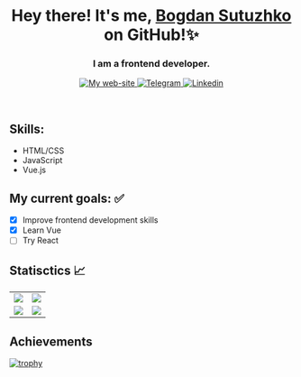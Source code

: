 <h1 align="center">Hey there! It's me, <a href="" target="_blank">Bogdan Sutuzhko</a> on GitHub!✨</h1>
<h3 align="center">I am a frontend developer.</h3>

<p align="center">
  <a href="https://julfy-bs.github.io/portfolio/" target="_blank">
    <img alt="My web-site" src="https://img.shields.io/badge/-bogdan_sutuzhko_website-%2342b883?style=for-the-badge&logo=burton&logoColor=white">
   </a>
  <a href="https://t.me/julfy_bs" target="_blank">
    <img alt="Telegram" src="https://img.shields.io/badge/telegram-229ED9?style=for-the-badge&logo=telegram&logoColor=white">
  </a>
  <a href="https://www.linkedin.com/in/sutuzhko-bogdan/" target="_blank">
    <img alt=" Linkedin" src="https://img.shields.io/badge/LinkedIn-0077B5?style=for-the-badge&logo=linkedin&logoColor=white">
  </a>
</p>
<br />

## Skills:
<!-- Skills:START -->
* HTML/CSS
* JavaScript
* Vue.js
<!-- Skills:END -->

## My current goals: ✅ 
<!-- TODO-LIST:START -->
* [x] Improve frontend development skills
* [x] Learn Vue
* [ ] Try React
<!-- TODO-LIST:END -->

## Statisctics 📈
<!-- STAT:START -->
<table align="center" cellspacing="0" cellpadding="0" border="0">
   <tr>
    <td>
      <a href="https://julfy-bs.github.io/portfolio/" target="_blank">
        <picture>
          <source 
            srcset="https://github-readme-stats.vercel.app/api?username=julfy-bs&show_icons=true&theme=github_dark"
            media="(prefers-color-scheme: dark)"
          />
          <source
            srcset="https://github-readme-stats.vercel.app/api?username=julfy-bs&show_icons=true"
            media="(prefers-color-scheme: light), (prefers-color-scheme: no-preference)"
          />
          <img src="https://github-readme-stats.vercel.app/api?username=julfy-bs&show_icons=true" />
        </picture>
      <a/>
    </td>
    <td>
      <a href="https://julfy-bs.github.io/portfolio/" target="_blank">
        <picture>
          <source 
            srcset="https://github-readme-stats.vercel.app/api/top-langs/?username=julfy-bs&show_icons=true&theme=github_dark&layout=compact&hide_border=true"
            media="(prefers-color-scheme: dark)"
          />
          <source
            srcset="https://github-readme-stats.vercel.app/api/top-langs/?username=julfy-bs&show_icons=true&layout=compact&hide_border=true"
            media="(prefers-color-scheme: light), (prefers-color-scheme: no-preference)"
          />
          <img src="https://github-readme-stats.vercel.app/api/top-langs/?username=julfy-bs&show_icons=true&layout=compact&hide_border=true" />
        </picture>
      <a/>
    </td>
   </tr>
  <tr>
  <tr>
    <td>
      <a href="https://julfy-bs.github.io/portfolio/" target="_blank">
        <picture>
          <source 
            srcset="https://github-readme-streak-stats.herokuapp.com?user=julfy-bs&theme=github-dark&hide_border=true"
            media="(prefers-color-scheme: dark)"
          />
          <source
            srcset="https://github-readme-streak-stats.herokuapp.com?user=julfy-bs&hide_border=true"
            media="(prefers-color-scheme: light), (prefers-color-scheme: no-preference)"
          />
          <img src="https://github-readme-streak-stats.herokuapp.com?user=julfy-bs&hide_border=true" />
        </picture>
      <a/>
    </td>
    <td>
      <a href="https://julfy-bs.github.io/portfolio/" target="_blank">
        <picture>
          <source 
            srcset="https://github-readme-stats.vercel.app/api/pin/?username=julfy-bs&repo=julfy-bs&show_icons=true&theme=github_dark&hide_border=true"
            media="(prefers-color-scheme: dark)"
          />
          <source
            srcset="https://github-readme-stats.vercel.app/api/pin/?username=julfy-bs&repo=julfy-bs&show_icons=true&hide_border=true"
            media="(prefers-color-scheme: light), (prefers-color-scheme: no-preference)"
          />
          <img src="https://github-readme-stats.vercel.app/api/pin/?username=julfy-bs&repo=julfy-bs&show_icons=true&hide_border=true" />
        </picture>
      <a/>
    </td>
   </tr>
</table>
<!-- STAT:END -->

## Achievements
<!-- ACHIEVEMENTS:START -->
[![trophy](https://github-profile-trophy.vercel.app/?username=julfy-bs&theme=onedark)](https://github.com/ryo-ma/github-profile-trophy)
<!-- ACHIEVEMENTS:END -->

<!--
**julfy-bs/julfy-bs** is a ✨ _special_ ✨ repository because its `README.md` (this file) appears on your GitHub profile.

Here are some ideas to get you started:

- 🔭 I’m currently working on ...
- 🌱 I’m currently learning ...
- 👯 I’m looking to collaborate on ...
- 🤔 I’m looking for help with ...
- 💬 Ask me about ...
- 📫 How to reach me: ...
- 😄 Pronouns: ...
- ⚡ Fun fact: ...
-->
